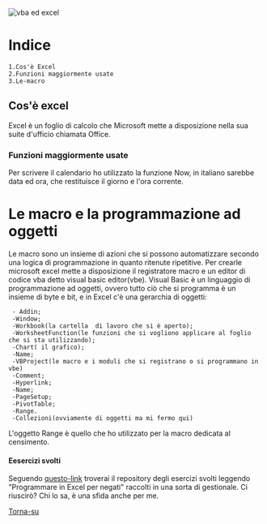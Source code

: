 
![vba ed excel](https://static.vecteezy.com/system/resources/previews/022/101/030/original/microsoft-excel-logo-transparent-free-png.png)

# Indice
   
    1.Cos'è Excel
    2.Funzioni maggiormente usate
    3.Le-macro
   

## Cos'è excel
Excel è un foglio di calcolo che Microsoft mette a disposizione nella sua suite d'ufficio chiamata Office. 

### Funzioni maggiormente usate
Per scrivere il calendario ho utilizzato la funzione
Now, in italiano sarebbe data ed ora, che restituisce il giorno e l'ora corrente.


# Le macro e la programmazione ad oggetti

Le macro sono un insieme di azioni che si possono automatizzare secondo una logica di programmazione in quanto ritenute ripetitive.
Per crearle microsoft excel  mette a disposizione il registratore macro e un editor di codice vba detto visual basic editor(vbe). Visual Basic è un linguaggio di programmazione ad oggetti, ovvero tutto ciò che si programma è un insieme di byte e bit, e in Excel c'è una gerarchia di oggetti:

     - Addin;
     -Window;
     -Workbook(la cartella  di lavoro che si è aperto);
     -WorksheetFunction(le funzioni che si vogliono applicare al foglio che si sta utilizzando);
     -Chart( il grafico);
     -Name;
     -VBProject(le macro e i moduli che si registrano o si programmano in vbe)
     -Comment;
     -Hyperlink;
     -Name;
     -PageSetup;
     -PivotTable;
     -Range.
     -Collezioni(ovviamente di oggetti ma mi fermo qui)

L'oggetto Range è quello che ho utilizzato per la macro dedicata al censimento.
#### Eesercizi svolti
Seguendo  [questo-link](#)  troverai il repository degli esercizi svolti leggendo "Programmare in Excel per negati"  raccolti in una sorta di gestionale. Ci riuscirò? Chi lo sa, è una sfida anche per me.

[Torna-su](#indice)

